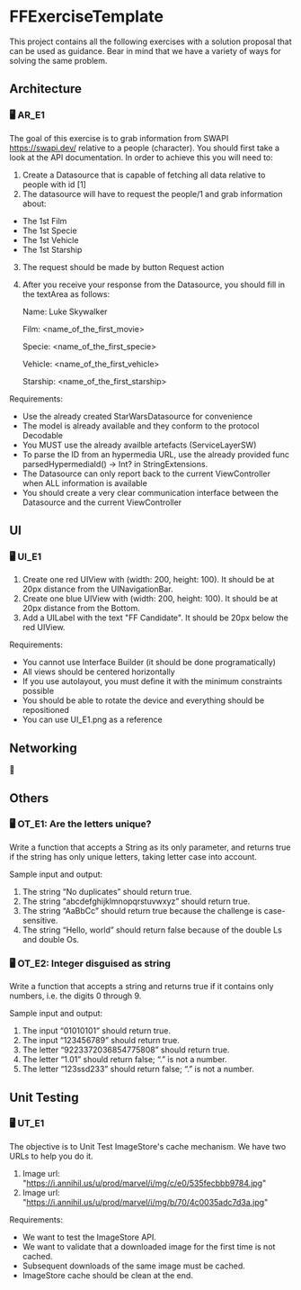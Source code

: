 # FFExerciseTemplate

This project contains all the following exercises with a solution proposal that can be used as guidance. Bear in mind that we have a variety of ways for solving the same problem.

## Architecture

### 🖥 AR_E1

The goal of this exercise is to grab information from SWAPI https://swapi.dev/ relative to a people (character).
You should first take a look at the API documentation.
In order to achieve this you will need to:

1. Create a Datasource that is capable of fetching all data relative to people with id [1]
2. The datasource will have to request the people/1 and grab information about:
- The 1st Film
- The 1st Specie
- The 1st Vehicle
- The 1st Starship
3. The request should be made by button Request action
4. After you receive your response from the Datasource, you should fill in the textArea as follows:

    Name: Luke Skywalker

    Film: <name_of_the_first_movie>
    
    Specie: <name_of_the_first_specie>
    
    Vehicle: <name_of_the_first_vehicle>
    
    Starship: <name_of_the_first_starship>

Requirements:

- Use the already created StarWarsDatasource for convenience
- The model is already available and they conform to the protocol Decodable
- You MUST use the already availble artefacts (ServiceLayerSW)
- To parse the ID from an hypermedia URL, use the already provided func parsedHypermediaId() -> Int? in StringExtensions.
- The Datasource can only report back to the current ViewController when ALL information is available
- You should create a very clear communication interface between the Datasource and the current ViewController

## UI

### 🖥 UI_E1

1. Create one red UIView with (width: 200, height: 100). It should be at 20px distance from the UINavigationBar.
2. Create one blue UIView with (width: 200, height: 100). It should be at 20px distance from the Bottom.
3. Add a UILabel with the text "FF Candidate". It should be 20px below the red UIView.

Requirements:

- You cannot use Interface Builder (it should be done programatically)
- All views should be centered horizontally
- If you use autolayout, you must define it with the minimum constraints possible
- You should be able to rotate the device and everything should be repositioned
- You can use UI_E1.png as a reference

## Networking

🚧

## Others

### 🖥 OT_E1: Are the letters unique?

Write a function that accepts a String as its only parameter, and returns true if the string has
only unique letters, taking letter case into account.

Sample input and output:

1. The string “No duplicates” should return true.
2. The string “abcdefghijklmnopqrstuvwxyz” should return true.
3. The string “AaBbCc” should return true because the challenge is case-sensitive.
4. The string “Hello, world” should return false because of the double Ls and double Os.

### 🖥 OT_E2: Integer disguised as string

Write a function that accepts a string and returns true if it contains only numbers, i.e. the digits 0 through 9.

Sample input and output:

1. The input “01010101” should return true.
2. The input “123456789” should return true.
3. The letter “9223372036854775808” should return true.
4. The letter “1.01” should return false; “.” is not a number.
5. The letter “123ssd233” should return false; “.” is not a number.

## Unit Testing

### 🖥 UT_E1

The objective is to Unit Test ImageStore's cache mechanism.
We have two URLs to help you do it.

1. Image url: "https://i.annihil.us/u/prod/marvel/i/mg/c/e0/535fecbbb9784.jpg"
2. Image url: "https://i.annihil.us/u/prod/marvel/i/mg/b/70/4c0035adc7d3a.jpg"

Requirements:

- We want to test the ImageStore API.
- We want to validate that a downloaded image for the first time is not cached.
- Subsequent downloads of the same image must be cached.
- ImageStore cache should be clean at the end.

